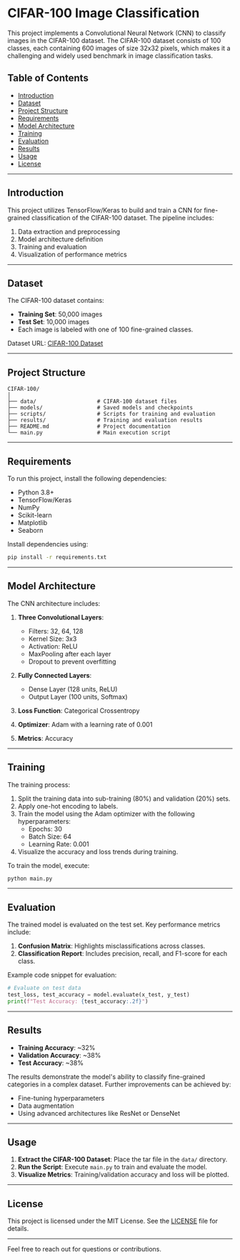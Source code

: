 # CIFAR-100 Image Classification

This project implements a Convolutional Neural Network (CNN) to classify images in the CIFAR-100 dataset. The CIFAR-100 dataset consists of 100 classes, each containing 600 images of size 32x32 pixels, which makes it a challenging and widely used benchmark in image classification tasks.

## Table of Contents
- [Introduction](#introduction)
- [Dataset](#dataset)
- [Project Structure](#project-structure)
- [Requirements](#requirements)
- [Model Architecture](#model-architecture)
- [Training](#training)
- [Evaluation](#evaluation)
- [Results](#results)
- [Usage](#usage)
- [License](#license)

---

## Introduction

This project utilizes TensorFlow/Keras to build and train a CNN for fine-grained classification of the CIFAR-100 dataset. The pipeline includes:
1. Data extraction and preprocessing
2. Model architecture definition
3. Training and evaluation
4. Visualization of performance metrics

---

## Dataset

The CIFAR-100 dataset contains:
- **Training Set**: 50,000 images
- **Test Set**: 10,000 images
- Each image is labeled with one of 100 fine-grained classes.

Dataset URL: [CIFAR-100 Dataset](https://www.cs.toronto.edu/~kriz/cifar.html)

---

## Project Structure

```
CIFAR-100/
│
├── data/                   # CIFAR-100 dataset files
├── models/                 # Saved models and checkpoints
├── scripts/                # Scripts for training and evaluation
├── results/                # Training and evaluation results
├── README.md               # Project documentation
└── main.py                 # Main execution script
```

---

## Requirements

To run this project, install the following dependencies:

- Python 3.8+
- TensorFlow/Keras
- NumPy
- Scikit-learn
- Matplotlib
- Seaborn

Install dependencies using:

```bash
pip install -r requirements.txt
```

---

## Model Architecture

The CNN architecture includes:
1. **Three Convolutional Layers**:
   - Filters: 32, 64, 128
   - Kernel Size: 3x3
   - Activation: ReLU
   - MaxPooling after each layer
   - Dropout to prevent overfitting

2. **Fully Connected Layers**:
   - Dense Layer (128 units, ReLU)
   - Output Layer (100 units, Softmax)

3. **Loss Function**: Categorical Crossentropy  
4. **Optimizer**: Adam with a learning rate of 0.001  
5. **Metrics**: Accuracy  

---

## Training

The training process:
1. Split the training data into sub-training (80%) and validation (20%) sets.
2. Apply one-hot encoding to labels.
3. Train the model using the Adam optimizer with the following hyperparameters:
   - Epochs: 30
   - Batch Size: 64
   - Learning Rate: 0.001
4. Visualize the accuracy and loss trends during training.

To train the model, execute:

```bash
python main.py
```

---

## Evaluation

The trained model is evaluated on the test set. Key performance metrics include:
1. **Confusion Matrix**: Highlights misclassifications across classes.
2. **Classification Report**: Includes precision, recall, and F1-score for each class.

Example code snippet for evaluation:

```python
# Evaluate on test data
test_loss, test_accuracy = model.evaluate(x_test, y_test)
print(f"Test Accuracy: {test_accuracy:.2f}")
```

---

## Results

- **Training Accuracy**: ~32%
- **Validation Accuracy**: ~38%
- **Test Accuracy**: ~38%

The results demonstrate the model's ability to classify fine-grained categories in a complex dataset. Further improvements can be achieved by:
- Fine-tuning hyperparameters
- Data augmentation
- Using advanced architectures like ResNet or DenseNet

---

## Usage

1. **Extract the CIFAR-100 Dataset**: Place the tar file in the `data/` directory.
2. **Run the Script**: Execute `main.py` to train and evaluate the model.
3. **Visualize Metrics**: Training/validation accuracy and loss will be plotted.

---

## License

This project is licensed under the MIT License. See the [LICENSE](LICENSE) file for details.

---

Feel free to reach out for questions or contributions.
